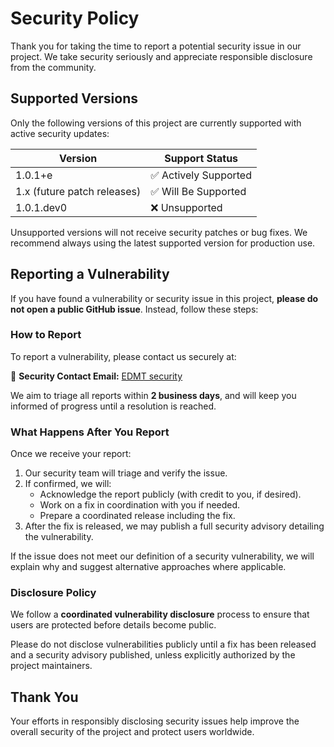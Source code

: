 # Security Policy

Thank you for taking the time to report a potential security issue in our project. We take security seriously and appreciate responsible disclosure from the community.

## Supported Versions

Only the following versions of this project are currently supported with active security updates:

| Version   | Support Status       |
|-----------|----------------------|
| 1.0.1+e   | ✅ Actively Supported |
| 1.x (future patch releases) | ✅ Will Be Supported |
| 1.0.1.dev0 | ❌ Unsupported       |

Unsupported versions will not receive security patches or bug fixes. We recommend always using the latest supported version for production use.

## Reporting a Vulnerability

If you have found a vulnerability or security issue in this project, **please do not open a public GitHub issue**. Instead, follow these steps:

### How to Report

To report a vulnerability, please contact us securely at:

📧 **Security Contact Email:** [EDMT security](mailto:francisodero10@gmail.com)


We aim to triage all reports within **2 business days**, and will keep you informed of progress until a resolution is reached.

### What Happens After You Report

Once we receive your report:

1. Our security team will triage and verify the issue.
2. If confirmed, we will:
   - Acknowledge the report publicly (with credit to you, if desired).
   - Work on a fix in coordination with you if needed.
   - Prepare a coordinated release including the fix.
3. After the fix is released, we may publish a full security advisory detailing the vulnerability.

If the issue does not meet our definition of a security vulnerability, we will explain why and suggest alternative approaches where applicable.

### Disclosure Policy

We follow a **coordinated vulnerability disclosure** process to ensure that users are protected before details become public.

Please do not disclose vulnerabilities publicly until a fix has been released and a security advisory published, unless explicitly authorized by the project maintainers.

## Thank You

Your efforts in responsibly disclosing security issues help improve the overall security of the project and protect users worldwide.

